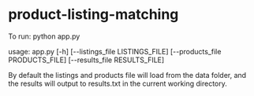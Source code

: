 # product-listing-matching

To run:
python app.py

usage: app.py [-h] [--listings_file LISTINGS_FILE] [--products_file PRODUCTS_FILE] [--results_file RESULTS_FILE]

By default the listings and products file will load from the data folder, and
the results will output to results.txt in the current working directory.


